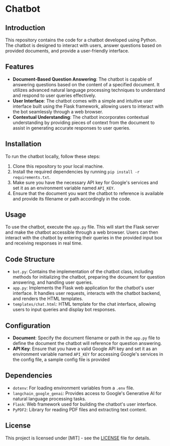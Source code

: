 # Chatbot 

## Introduction
This repository contains the code for a chatbot developed using Python. The chatbot is designed to interact with users, answer questions based on provided documents, and provide a user-friendly interface.

## Features
- **Document-Based Question Answering**: The chatbot is capable of answering questions based on the content of a specified document. It utilizes advanced natural language processing techniques to understand and respond to user queries effectively.
- **User Interface**: The chatbot comes with a simple and intuitive user interface built using the Flask framework, allowing users to interact with the bot seamlessly through a web browser.
- **Contextual Understanding**: The chatbot incorporates contextual understanding by providing pieces of context from the document to assist in generating accurate responses to user queries.

## Installation
To run the chatbot locally, follow these steps:
1. Clone this repository to your local machine.
2. Install the required dependencies by running `pip install -r requirements.txt`.
3. Make sure you have the necessary API key for Google's services and set it as an environment variable named `API_KEY`.
4. Ensure that the document you want the chatbot to reference is available and provide its filename or path accordingly in the code.

## Usage
To use the chatbot, execute the `app.py` file. This will start the Flask server and make the chatbot accessible through a web browser. Users can then interact with the chatbot by entering their queries in the provided input box and receiving responses in real time.

## Code Structure
- `bot.py`: Contains the implementation of the chatbot class, including methods for initializing the chatbot, preparing the document for question answering, and handling user queries.
- `app.py`: Implements the Flask web application for the chatbot's user interface. It handles user requests, interacts with the chatbot backend, and renders the HTML templates.
- `templates/chat.html`: HTML template for the chat interface, allowing users to input queries and display bot responses.

## Configuration
- **Document**: Specify the document filename or path in the `app.py` file to define the document the chatbot will reference for question answering.
- **API Key**: Ensure that you have a valid Google API key and set it as an environment variable named `API_KEY` for accessing Google's services in the config file, a sample config file is provided

## Dependencies
- `dotenv`: For loading environment variables from a `.env` file.
- `langchain_google_genai`: Provides access to Google's Generative AI for natural language processing tasks.
- `Flask`: Web framework used for building the chatbot's user interface.
- `PyPDF2`: Library for reading PDF files and extracting text content.

## License
This project is licensed under [MIT] - see the [LICENSE](LICENSE) file for details.
